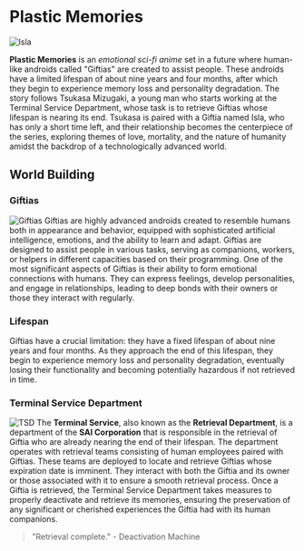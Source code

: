# Plastic Memories
![Isla](https://imgs.search.brave.com/g11yGyNm2kVWmnXuy_ZbN-UthbLtbj_ZTGo5M1EWEF4/rs:fit:860:0:0/g:ce/aHR0cHM6Ly93YWxs/cGFwZXJjYXZlLmNv/bS93cC93cDIwMDY1/NjAuanBn)

**Plastic Memories** is an *emotional sci-fi anime* set in a future where human-like androids called "Giftias" are created to assist people. 
These androids have a limited lifespan of about nine years and four months, after which they begin to experience memory loss and personality degradation. 
The story follows Tsukasa Mizugaki, a young man who starts working at the Terminal Service Department, whose task is to retrieve Giftias whose lifespan is nearing its end. 
Tsukasa is paired with a Giftia named Isla, who has only a short time left, and their relationship becomes the centerpiece of the series, exploring themes of love, mortality, and the nature of humanity amidst the backdrop of a technologically advanced world.

## World Building
### Giftias
![Giftias](https://static.wikia.nocookie.net/plastic-memories/images/4/4d/Giftia.png/revision/latest/scale-to-width-down/1000?cb=20190804143756)
Giftias are highly advanced androids created to resemble humans both in appearance and behavior, equipped with sophisticated artificial intelligence, emotions, and the ability to learn and adapt. Giftias are designed to assist people in various tasks, serving as companions, workers, or helpers in different capacities based on their programming. One of the most significant aspects of Giftias is their ability to form emotional connections with humans. They can express feelings, develop personalities, and engage in relationships, leading to deep bonds with their owners or those they interact with regularly.

### Lifespan
Giftias have a crucial limitation: they have a fixed lifespan of about nine years and four months. As they approach the end of this lifespan, they begin to experience memory loss and personality degradation, eventually losing their functionality and becoming potentially hazardous if not retrieved in time.

### Terminal Service Department
![TSD](https://static.wikia.nocookie.net/plastic-memories/images/1/13/Terminal_Service.png/revision/latest/scale-to-width-down/1000?cb=20190803132002)
The **Terminal Service**, also known as the **Retrieval Department**, is a department of the **SAI Corporation** that is responsible in the retrieval of Giftia who are already nearing the end of their lifespan. The department operates with retrieval teams consisting of human employees paired with Giftias. These teams are deployed to locate and retrieve Giftias whose expiration date is imminent. They interact with both the Giftia and its owner or those associated with it to ensure a smooth retrieval process.
Once a Giftia is retrieved, the Terminal Service Department takes measures to properly deactivate and retrieve its memories, ensuring the preservation of any significant or cherished experiences the Giftia had with its human companions. 
>  "Retrieval complete."
>           - Deactivation Machine

